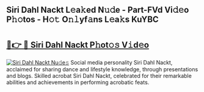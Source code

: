 ## Siri Dahl Nackt L𝚎a𝚔ed N𝚞𝚍e - Part-FVd Vi𝚍𝚎o P𝚑𝚘tos - H𝚘𝚝 O𝚗𝚕yf𝚊ns L𝚎a𝚔s KuYBC

# <h2><a href="http://kfeolx.oniu.top/?m=Siri+Dahl+Nackt">🔗👉 🔴 Siri Dahl Nackt P𝚑ot𝚘𝚜 V𝚒d𝚎o</a></h2>

[![Siri Dahl Nackt Nu𝚍e𝚜](https://i.imgur.com/0qMVB7G.gif)](http://kfeolx.oniu.top/?m=Siri+Dahl+Nackt)
Social media personality Siri Dahl Nackt, acclaimed for sharing dance and lifestyle knowledge, through presentations and blogs. Skilled acrobat Siri Dahl Nackt, celebrated for their remarkable abilities and achievements in performing acrobatic feats.  
